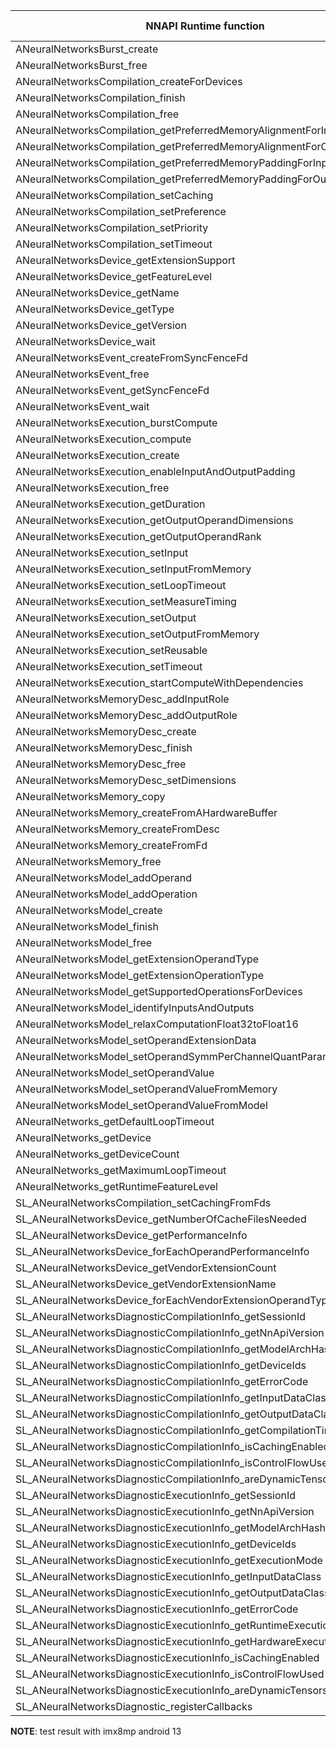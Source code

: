 
| NNAPI Runtime function                                                    | Status | feature level |
| -                                                                         | -      | -             |
| ANeuralNetworksBurst_create                                               | No     | 5             |
| ANeuralNetworksBurst_free                                                 | No     | 5             |
| ANeuralNetworksCompilation_createForDevices                               | Yes    | 5             |
| ANeuralNetworksCompilation_finish                                         | Yes    | 5             |
| ANeuralNetworksCompilation_free                                           | Yes    | 5             |
| ANeuralNetworksCompilation_getPreferredMemoryAlignmentForInput            | No     | 5             |
| ANeuralNetworksCompilation_getPreferredMemoryAlignmentForOutput           | No     | 5             |
| ANeuralNetworksCompilation_getPreferredMemoryPaddingForInput              | No     | 5             |
| ANeuralNetworksCompilation_getPreferredMemoryPaddingForOutput             | No     | 5             |
| ANeuralNetworksCompilation_setCaching                                     | No     | 5             |
| ANeuralNetworksCompilation_setPreference                                  | No     | 5             |
| ANeuralNetworksCompilation_setPriority                                    | No     | 5             |
| ANeuralNetworksCompilation_setTimeout                                     | No     | 5             |
| ANeuralNetworksDevice_getExtensionSupport                                 | No     | 5             |
| ANeuralNetworksDevice_getFeatureLevel                                     | Yes    | 5             |
| ANeuralNetworksDevice_getName                                             | Yes    | 5             |
| ANeuralNetworksDevice_getType                                             | Yes    | 5             |
| ANeuralNetworksDevice_getVersion                                          | No     | 5             |
| ANeuralNetworksDevice_wait                                                | No     | 5             |
| ANeuralNetworksEvent_createFromSyncFenceFd                                | No     | 5             |
| ANeuralNetworksEvent_free                                                 | No     | 5             |
| ANeuralNetworksEvent_getSyncFenceFd                                       | No     | 5             |
| ANeuralNetworksEvent_wait                                                 | No     | 5             |
| ANeuralNetworksExecution_burstCompute                                     | No     | 5             |
| ANeuralNetworksExecution_compute                                          | Yes    | 5             |
| ANeuralNetworksExecution_create                                           | Yes    | 5             |
| ANeuralNetworksExecution_enableInputAndOutputPadding                      | No     | 5             |
| ANeuralNetworksExecution_free                                             | Yes    | 5             |
| ANeuralNetworksExecution_getDuration                                      | No     | 5             |
| ANeuralNetworksExecution_getOutputOperandDimensions                       | Yes    | 5             |
| ANeuralNetworksExecution_getOutputOperandRank                             | Yes    | 5             |
| ANeuralNetworksExecution_setInput                                         | No     | 5             |
| ANeuralNetworksExecution_setInputFromMemory                               | Yes    | 5             |
| ANeuralNetworksExecution_setLoopTimeout                                   | No     | 5             |
| ANeuralNetworksExecution_setMeasureTiming                                 | No     | 5             |
| ANeuralNetworksExecution_setOutput                                        | No     | 5             |
| ANeuralNetworksExecution_setOutputFromMemory                              | Yes    | 5             |
| ANeuralNetworksExecution_setReusable                                      | Yes    | 5             |
| ANeuralNetworksExecution_setTimeout                                       | No     | 5             |
| ANeuralNetworksExecution_startComputeWithDependencies                     | No     | 5             |
| ANeuralNetworksMemoryDesc_addInputRole                                    | No     | 5             |
| ANeuralNetworksMemoryDesc_addOutputRole                                   | No     | 5             |
| ANeuralNetworksMemoryDesc_create                                          | No     | 5             |
| ANeuralNetworksMemoryDesc_finish                                          | No     | 5             |
| ANeuralNetworksMemoryDesc_free                                            | No     | 5             |
| ANeuralNetworksMemoryDesc_setDimensions                                   | No     | 5             |
| ANeuralNetworksMemory_copy                                                | No     | 5             |
| ANeuralNetworksMemory_createFromAHardwareBuffer                           | No     | 5             |
| ANeuralNetworksMemory_createFromDesc                                      | No     | 5             |
| ANeuralNetworksMemory_createFromFd                                        | Yes    | 5             |
| ANeuralNetworksMemory_free                                                | Yes    | 5             |
| ANeuralNetworksModel_addOperand                                           | Yes    | 5             |
| ANeuralNetworksModel_addOperation                                         | Yes    | 5             |
| ANeuralNetworksModel_create                                               | Yes    | 5             |
| ANeuralNetworksModel_finish                                               | Yes    | 5             |
| ANeuralNetworksModel_free                                                 | Yes    | 5             |
| ANeuralNetworksModel_getExtensionOperandType                              | No     | 5             |
| ANeuralNetworksModel_getExtensionOperationType                            | No     | 5             |
| ANeuralNetworksModel_getSupportedOperationsForDevices                     | Yes    | 5             |
| ANeuralNetworksModel_identifyInputsAndOutputs                             | Yes    | 5             |
| ANeuralNetworksModel_relaxComputationFloat32toFloat16                     | No     | 5             |
| ANeuralNetworksModel_setOperandExtensionData                              | No     | 5             |
| ANeuralNetworksModel_setOperandSymmPerChannelQuantParams                  | Yes    | 5             |
| ANeuralNetworksModel_setOperandValue                                      | Yes    | 5             |
| ANeuralNetworksModel_setOperandValueFromMemory                            | Yes    | 5             |
| ANeuralNetworksModel_setOperandValueFromModel                             | No     | 5             |
| ANeuralNetworks_getDefaultLoopTimeout                                     | Yes    | 5             |
| ANeuralNetworks_getDevice                                                 | Yes    | 5             |
| ANeuralNetworks_getDeviceCount                                            | Yes    | 5             |
| ANeuralNetworks_getMaximumLoopTimeout                                     | Yes    | 5             |
| ANeuralNetworks_getRuntimeFeatureLevel                                    | No     | 5             |
| SL_ANeuralNetworksCompilation_setCachingFromFds                           | No     | 5             |
| SL_ANeuralNetworksDevice_getNumberOfCacheFilesNeeded                      | No     | 5             |
| SL_ANeuralNetworksDevice_getPerformanceInfo                               | No     | 5             |
| SL_ANeuralNetworksDevice_forEachOperandPerformanceInfo                    | No     | 5             |
| SL_ANeuralNetworksDevice_getVendorExtensionCount                          | No     | 5             |
| SL_ANeuralNetworksDevice_getVendorExtensionName                           | No     | 5             |
| SL_ANeuralNetworksDevice_forEachVendorExtensionOperandTypeInformation     | No     | 5             |
| SL_ANeuralNetworksDiagnosticCompilationInfo_getSessionId                  | No     | 5             |
| SL_ANeuralNetworksDiagnosticCompilationInfo_getNnApiVersion               | No     | 5             |
| SL_ANeuralNetworksDiagnosticCompilationInfo_getModelArchHash              | No     | 5             |
| SL_ANeuralNetworksDiagnosticCompilationInfo_getDeviceIds                  | No     | 5             |
| SL_ANeuralNetworksDiagnosticCompilationInfo_getErrorCode                  | No     | 5             |
| SL_ANeuralNetworksDiagnosticCompilationInfo_getInputDataClass             | No     | 5             |
| SL_ANeuralNetworksDiagnosticCompilationInfo_getOutputDataClass            | No     | 5             |
| SL_ANeuralNetworksDiagnosticCompilationInfo_getCompilationTimeNanos       | No     | 5             |
| SL_ANeuralNetworksDiagnosticCompilationInfo_isCachingEnabled              | No     | 5             |
| SL_ANeuralNetworksDiagnosticCompilationInfo_isControlFlowUsed             | No     | 5             |
| SL_ANeuralNetworksDiagnosticCompilationInfo_areDynamicTensorsUsed         | No     | 5             |
| SL_ANeuralNetworksDiagnosticExecutionInfo_getSessionId                    | No     | 5             |
| SL_ANeuralNetworksDiagnosticExecutionInfo_getNnApiVersion                 | No     | 5             |
| SL_ANeuralNetworksDiagnosticExecutionInfo_getModelArchHash                | No     | 5             |
| SL_ANeuralNetworksDiagnosticExecutionInfo_getDeviceIds                    | No     | 5             |
| SL_ANeuralNetworksDiagnosticExecutionInfo_getExecutionMode                | No     | 5             |
| SL_ANeuralNetworksDiagnosticExecutionInfo_getInputDataClass               | No     | 5             |
| SL_ANeuralNetworksDiagnosticExecutionInfo_getOutputDataClass              | No     | 5             |
| SL_ANeuralNetworksDiagnosticExecutionInfo_getErrorCode                    | No     | 5             |
| SL_ANeuralNetworksDiagnosticExecutionInfo_getRuntimeExecutionTimeNanos    | No     | 5             |
| SL_ANeuralNetworksDiagnosticExecutionInfo_getHardwareExecutionTimeNanos   | No     | 5             |
| SL_ANeuralNetworksDiagnosticExecutionInfo_isCachingEnabled                | No     | 5             |
| SL_ANeuralNetworksDiagnosticExecutionInfo_isControlFlowUsed               | No     | 5             |
| SL_ANeuralNetworksDiagnosticExecutionInfo_areDynamicTensorsUsed           | No     | 5             |
| SL_ANeuralNetworksDiagnostic_registerCallbacks                            | No     | 5             |


**NOTE**: test result with imx8mp android 13